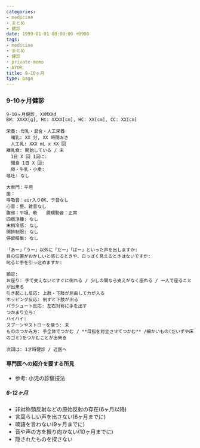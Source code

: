 ```yaml
---
categories:
- medicine
- まとめ
- 健診
date: 1999-01-01 00:00:00 +0900
tags:
- medicine
- まとめ
- 健診
- private-memo
- AYOR
title: 9-10ヶ月
type: page
---
```


### 9-10ヶ月健診

    9-10ヶ月健診, XXMXXd
    BW: XXXX[g], Ht: XXXX[cm], HC: XX[cm], CC: XX[cm]

    栄養: 母乳・混合・人工栄養
    　哺乳: XX 分, XX 時間おき
    　人工乳: XXX mL x XX 回
    離乳食: 開始している / 未
    　1日 X 回 1回に: 
    　間食 1日 X 回: 
    　卵・牛乳・小麦: 
    嘔吐: なし

    大泉門：平坦
    歯：
    呼吸音：air入りOK、ラ音なし
    心音：整、雑音なし
    腹部：平坦、軟　　腸蠕動音：正常
    四肢浮腫: なし　　
    末梢冷感: なし
    開排制限: なし
    停留精巣: なし

    「あー」「うー」以外に「だー」「ばー」といった声を出しますか: 
    目の位置がおかしいと感じるときや、白っぽく見えるときはないですか: 
    叱ると手を引っ込めますか: 

    頚定: 
    お座り: 手で支えないとすぐに倒れる / 少しの間なら支えがなく座れる / 一人で座ることが出来る
    引き起こし反応: 上肢・下肢が屈曲して力が入る
    ホッピング反応: 倒すと下肢が出る
    パラシュート反応: 左右対称に手を出す
    つかまり立ち: 
    ハイハイ: 
    スプーンやストローを使う: 未
    もののつかみ方: 手全体でつかむ / **母指を対立させてつかむ** /細かいもの(だいずや床のゴミ)をつかむことが出来る

    次回は: 1才時健診 / 近医へ

#### 専門医への紹介を要する所見

- 参考: 小児の診察技法

##### 6-12ヶ月

- 非対称頸反射などの原始反射の存在(6ヶ月以降)
- 言葉らしい声を出さない(6ヶ月までに)
- 喃語を言わない(9ヶ月までに)
- 音や声の方を振り向かない(10ヶ月までに)
- 隠されたものを探さない
